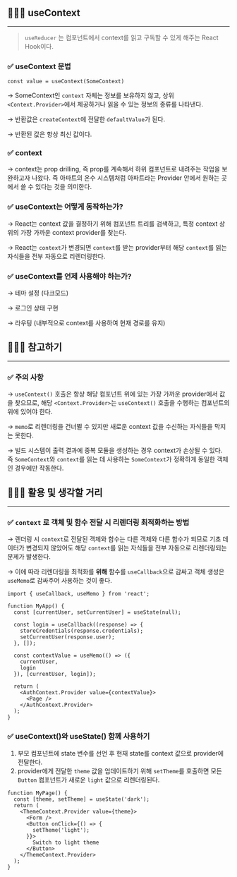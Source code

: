 ## 🧑🏻‍💻 useContext

---

> `useReducer` 는 컴포넌트에서 context를 읽고 구독할 수 있게 해주는 React Hook이다.

### ✅ useContext 문법

```tsx
const value = useContext(SomeContext)
```

→ SomeContext인 `context` 자체는 정보를 보유하지 않고, 상위 `<Context.Provider>`에서 제공하거나 읽을 수 있는 정보의 종류를 나타낸다.

→ 반환값은 `createContext`에 전달한 `defaultValue`가 된다.

→ 반환된 값은 항상 최신 값이다.

### ✅ context

→ context는 prop drilling, 즉 prop를 계속해서 하위 컴포넌트로 내려주는 작업을 보완하고자 나왔다. 즉 아파트의 온수 시스템처럼 아파트라는 Provider 안에서 원하는 곳에서 쓸 수 있다는 것을 의미한다.

### ✅ useContext는 어떻게 동작하는가?

→ React는 context 값을 결정하기 위해 컴포넌트 트리를 검색하고, 특정 context 상위의 가장 가까운 context provider를  찾는다.

→ React는 `context`가 변경되면 `context`를 받는 provider부터 해당 `context`를 읽는 자식들을 전부 자동으로 리렌더링한다.

### ✅ useContext를 언제 사용해야 하는가?

→ 테마 설정 (다크모드)

→ 로그인 상태 구현

→ 라우팅 (내부적으로 context를 사용하여 현재 경로를 유지)

## 🧑🏻‍💻 참고하기

---

### ✅ 주의 사항

→ `useContext()` 호출은 항상 해당 컴포넌트 위에 있는 가장 가까운 provider에서 값을 찾으므로, 해당 `<Context.Provider>`는 `useContext()` 호출을 수행하는 컴포넌트의 위에 있어야 한다.

→ `memo`로 리렌더링을 건너뛸 수 있지만 새로운 context 값을 수신하는 자식들을 막지는 못한다.

→ 빌드 시스템이 출력 결과에 중복 모듈을 생성하는 경우 context가 손상될 수 있다. 즉 `SomeContext`와 `context`를 읽는 데 사용하는 `SomeContext`가 정확하게 동일한 객체인 경우에만 작동한다.

## 🧑🏻‍💻 활용 및 생각할 거리

---

### ✅ `context` 로 객체 및 함수 전달 시 리렌더링 최적화하는 방법

→ 렌더링 시 `context`로 전달된 객체와 함수는 다른 객체와 다른 함수가 되므로 기초 데이터가 변경되지 않았어도  해당 `context`를 읽는 자식들을 전부 자동으로 리렌더링되는 문제가 발생한다. 

→ 이에 따라 리렌더링을 최적화를 **위해**  함수를 `useCallback`으로 감싸고 객체 생성은 `useMemo`로 감싸주어 사용하는 것이 좋다.

```tsx
import { useCallback, useMemo } from 'react';

function MyApp() {
  const [currentUser, setCurrentUser] = useState(null);

  const login = useCallback((response) => {
    storeCredentials(response.credentials);
    setCurrentUser(response.user);
  }, []);

  const contextValue = useMemo(() => ({
    currentUser,
    login
  }), [currentUser, login]);

  return (
    <AuthContext.Provider value={contextValue}>
      <Page />
    </AuthContext.Provider>
  );
}
```

### ✅ useContext()와 useState() 함께 사용하기

1. 부모 컴포넌트에 state 변수를 선언 후 현재 state를 context 값으로 provider에 전달한다.
2. provider에게 전달한 `theme` 값을 업데이트하기 위해 `setTheme`를 호출하면 모든 `Button` 컴포넌트가 새로운 `light` 값으로 리렌더링된다.

```tsx
function MyPage() {
  const [theme, setTheme] = useState('dark');
  return (
    <ThemeContext.Provider value={theme}>
      <Form />
      <Button onClick={() => {
        setTheme('light');
      }}>
        Switch to light theme
      </Button>
    </ThemeContext.Provider>
  );
}
```